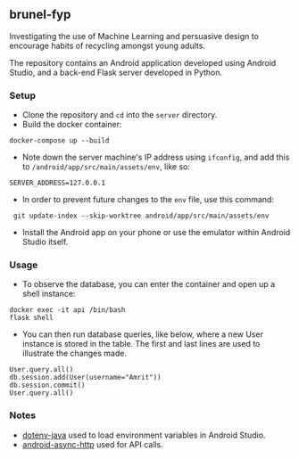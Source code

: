 ## brunel-fyp
Investigating the use of Machine Learning and persuasive design to encourage habits of recycling amongst young adults.

The repository contains an Android application developed using Android Studio, and a back-end Flask server developed in Python.

### Setup
* Clone the repository and `cd` into the `server` directory.
* Build the docker container:
```
docker-compose up --build
```
* Note down the server machine's IP address using `ifconfig`, and add this to `/android/app/src/main/assets/env`, like so:
```
SERVER_ADDRESS=127.0.0.1
```
* In order to prevent future changes to the `env` file, use this command:
```
 git update-index --skip-worktree android/app/src/main/assets/env
```
* Install the Android app on your phone or use the emulator within Android Studio itself.

### Usage
* To observe the database, you can enter the container and open up a shell instance:
```
docker exec -it api /bin/bash
flask shell 
```
* You can then run database queries, like below, where a new User instance is stored in the table. The first and last lines are used to illustrate the changes made.
```
User.query.all()
db.session.add(User(username="Amrit"))
db.session.commit()
User.query.all()
```

### Notes
* [dotenv-java](https://github.com/cdimascio/dotenv-java) used to load environment variables in Android Studio.
* [android-async-http](https://loopj.com/android-async-http/) used for API calls.
